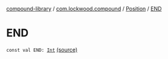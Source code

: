 [compound-library](../../index.md) / [com.lockwood.compound](../index.md) / [Position](index.md) / [END](./-e-n-d.md)

# END

`const val END: `[`Int`](https://kotlinlang.org/api/latest/jvm/stdlib/kotlin/-int/index.html) [(source)](https://github.com/lndmflngs/compound-text-view/tree/master/compound-library/src/main/java/com/lockwood/compound/CompoundTextView.kt#L1286)